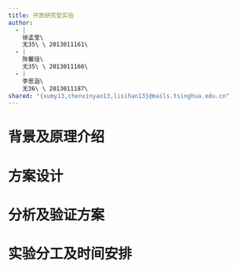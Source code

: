 ```yaml
---
title: 开放研究型实验
author:
  - |
    徐孟莹\
    无35\ \ 2013011161\
  - |
    陈馨瑶\
    无35\ \ 2013011166\
  - |
    李思涵\
    无36\ \ 2013011187\
shared: "{xumy13,chenxinyao13,lisihan13}@mails.tsinghua.edu.cn"
---
```



# 背景及原理介绍

<!-- 介绍所选题目的背景知识及实现的基本原理。 -->

# 方案设计

<!-- 介绍实现所选题目的具体方案,所需的软、硬件环境,拓扑组成,及具体的实现步骤。 -->

# 分析及验证方案

<!-- 介绍利用什么方法、结合什么现象能证明达到了预期目标。 -->

# 实验分工及时间安排

<!-- 组内实验分工和具体的时间安排。 -->

<!-- 注:实验设计文档建议不要超过 5 页。 -->
